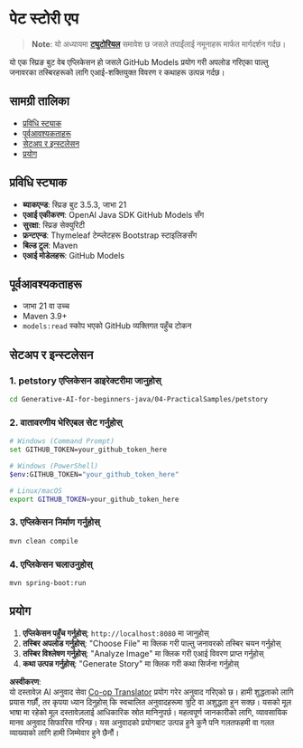<!--
CO_OP_TRANSLATOR_METADATA:
{
  "original_hash": "c1ac1fbe111c9882e869f1453b915a17",
  "translation_date": "2025-07-25T09:16:34+00:00",
  "source_file": "04-PracticalSamples/petstory/README.md",
  "language_code": "ne"
}
-->
# पेट स्टोरी एप

>**Note**: यो अध्यायमा [**ट्युटोरियल**](./TUTORIAL.md) समावेश छ जसले तपाईंलाई नमूनाहरू मार्फत मार्गदर्शन गर्दछ।

यो एक स्प्रिङ बुट वेब एप्लिकेसन हो जसले GitHub Models प्रयोग गरी अपलोड गरिएका पाल्तु जनावरका तस्बिरहरूको लागि एआई-शक्तियुक्त विवरण र कथाहरू उत्पन्न गर्दछ।

## सामग्री तालिका

- [प्रविधि स्ट्याक](../../../../04-PracticalSamples/petstory)
- [पूर्वआवश्यकताहरू](../../../../04-PracticalSamples/petstory)
- [सेटअप र इन्स्टलेसन](../../../../04-PracticalSamples/petstory)
- [प्रयोग](../../../../04-PracticalSamples/petstory)

## प्रविधि स्ट्याक

- **ब्याकएन्ड**: स्प्रिङ बुट 3.5.3, जाभा 21
- **एआई एकीकरण**: OpenAI Java SDK GitHub Models सँग
- **सुरक्षा**: स्प्रिङ सेक्युरिटी
- **फ्रन्टएन्ड**: Thymeleaf टेम्प्लेटहरू Bootstrap स्टाइलिङसँग
- **बिल्ड टुल**: Maven
- **एआई मोडेलहरू**: GitHub Models

## पूर्वआवश्यकताहरू

- जाभा 21 वा उच्च
- Maven 3.9+
- `models:read` स्कोप भएको GitHub व्यक्तिगत पहुँच टोकन

## सेटअप र इन्स्टलेसन

### 1. petstory एप्लिकेसन डाइरेक्टरीमा जानुहोस्
```bash
cd Generative-AI-for-beginners-java/04-PracticalSamples/petstory
```

### 2. वातावरणीय भेरिएबल सेट गर्नुहोस्
   ```bash
   # Windows (Command Prompt)
   set GITHUB_TOKEN=your_github_token_here
   
   # Windows (PowerShell)
   $env:GITHUB_TOKEN="your_github_token_here"
   
   # Linux/macOS
   export GITHUB_TOKEN=your_github_token_here
   ```

### 3. एप्लिकेसन निर्माण गर्नुहोस्
```bash
mvn clean compile
```

### 4. एप्लिकेसन चलाउनुहोस्
```bash
mvn spring-boot:run
```

## प्रयोग

1. **एप्लिकेसन पहुँच गर्नुहोस्**: `http://localhost:8080` मा जानुहोस्
2. **तस्बिर अपलोड गर्नुहोस्**: "Choose File" मा क्लिक गरी पाल्तु जनावरको तस्बिर चयन गर्नुहोस्
3. **तस्बिर विश्लेषण गर्नुहोस्**: "Analyze Image" मा क्लिक गरी एआई विवरण प्राप्त गर्नुहोस्
4. **कथा उत्पन्न गर्नुहोस्**: "Generate Story" मा क्लिक गरी कथा सिर्जना गर्नुहोस्

**अस्वीकरण**:  
यो दस्तावेज़ AI अनुवाद सेवा [Co-op Translator](https://github.com/Azure/co-op-translator) प्रयोग गरेर अनुवाद गरिएको छ। हामी शुद्धताको लागि प्रयास गर्छौं, तर कृपया ध्यान दिनुहोस् कि स्वचालित अनुवादहरूमा त्रुटि वा अशुद्धता हुन सक्छ। यसको मूल भाषा मा रहेको मूल दस्तावेज़लाई आधिकारिक स्रोत मानिनुपर्छ। महत्वपूर्ण जानकारीको लागि, व्यावसायिक मानव अनुवाद सिफारिस गरिन्छ। यस अनुवादको प्रयोगबाट उत्पन्न हुने कुनै पनि गलतफहमी वा गलत व्याख्याको लागि हामी जिम्मेवार हुने छैनौं।